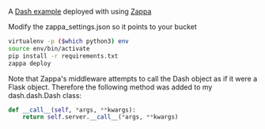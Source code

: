 A [Dash example](https://plot.ly/dash/getting-started) deployed with  using [Zappa](https://github.com/Miserlou/Zappa)

Modify the zappa_settings.json so it points to your bucket

```bash
virtualenv -p ($which python3) env
source env/bin/activate
pip install -r requirements.txt
zappa deploy
```

Note that Zappa's middleware attempts to call the Dash object as if it were a Flask object. Therefore the following 
method was added to my dash.dash.Dash class:
 
```python
def __call__(self, *args, **kwargs):
    return self.server.__call__(*args, **kwargs)
```
